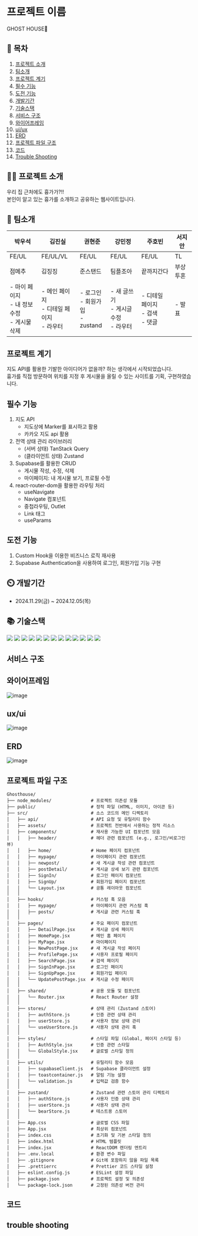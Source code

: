 # 프로젝트 이름
GHOST HOUSE👻

## 📖 목차
1. [프로젝트 소개](#프로젝트-소개)
2. [팀소개](#팀소개)
3. [프로젝트 계기](#프로젝트-계기)
4. [필수 기능](#필수-기능)
5. [도전 기능](#도전-기능)
6. [개발기간](#개발기간)
7. [기술스택](#기술스택)
8. [서비스 구조](#서비스-구조)
9. [와이어프레임](#와이어프레임)
10. [ui/ux](#uiux)
12. [ERD](#ERD)
13. [프로젝트 파일 구조](#프로젝트-파일-구조)
14. [코드](#코드)
15. [Trouble Shooting](#trouble-shooting)

## 👨‍🏫 프로젝트 소개
우리 집 근처에도 흉가가?!!
</br>
본인이 알고 있는 흉가를 소개하고 공유하는 웹사이트입니다.

## 👥 팀소개
| 박우석 | 김진실 | 권현준 | 강민정 | 주호빈 | 서지안 |
|--------|--------|--------|--------|--------|--------|
|FE/UL |FE/UL/VL |FE/UL |FE/UL |FE/UL |TL |
|점메추 |김징징 |준스탠드 |팀플조아 |끝까지간다 |부상투혼 |
| - 마이 페이지</br>- 내 정보 수정</br>- 게시물 삭제 | - 메인 페이지</br>- 디테일 페이지</br>- 라우터 |- 로그인</br>- 회원가입</br>- zustand |- 새 글쓰기</br>- 게시글 수정</br>- 라우터 |- 디테일 페이지</br>- 검색</br>- 댓글 |- 발표 |

## 프로젝트 계기
지도 API를 활용한 기발한 아이디어가 없을까? 하는 생각에서 시작되었습니다.
</br>
흉가를 직접 방문하여 위치를 지정 후 게시물을 올릴 수 있는 사이트를 기획, 구현하였습니다.

## 필수 기능
1. 지도 API
   - 지도상에 Marker를 표시하고 활용
   - 카카오 지도 api 활용
2. 전역 상태 관리 라이브러리
   - (서버 상태) TanStack Query
   - (클라이언트 상태) Zustand
3. Supabase를 활용한 CRUD
   - 게시물 작성, 수정, 삭제
   - 마이페이지: 내 게시물 보기, 프로필 수정
4. react-router-dom을 활용한 라우팅 처리
   - useNavigate
   - Navigate 컴포넌트
   - 중첩라우팅, Outlet
   - Link 태그
   - useParams
  
## 도전 기능
1. Custom Hook을 이용한 비즈니스 로직 재사용
2. Supabase Authentication을 사용하여 로그인, 회원가입 기능 구현

## ⏲️ 개발기간
- 2024.11.29(금) ~ 2024.12.05(목)

## 📚️ 기술스택
<div>
<img src="https://img.shields.io/badge/Javascript-F7DF1E?style=flat&logo=Javascript&logoColor=white" />
<img src="https://img.shields.io/badge/React-61DAFB?style=flat&logo=React&logoColor=white" />
<img src="https://img.shields.io/badge/CSS-1572B6?style=flat&logo=CSS&logoColor=white" />
<img src="https://img.shields.io/badge/StyledComponent-FF4785?style=flat-square&logo=StyledComponent&logoColor=white"/>
<img src="https://img.shields.io/badge/Vercel-000000?style=flat-square&logo=Vercel&logoColor=white"/>
<img src="https://img.shields.io/badge/Git-F05032?style=flat-square&logo=git&logoColor=white"/>
<img src="https://img.shields.io/badge/Github-181717?style=flat-square&logo=github&logoColor=white"/>
<img src="https://img.shields.io/badge/Notion-000000?style=flat-square&logo=Notion&logoColor=white"/>
<img src="https://img.shields.io/badge/Slack-4A154B?style=flat-square&logo=Slack&logoColor=white"/>
<img src="https://img.shields.io/badge/Figma-F24E1E?style=flat-square&logo=Figma&logoColor=white"/>
<img src="https://img.shields.io/badge/reactquery-FF4154?style=flat-square&logo=reactquery&logoColor=white"/>
<img src="https://img.shields.io/badge/supabase-3FCF8E?style=flat-square&logo=supabase&logoColor=white"/>
<img src="https://img.shields.io/badge/kakao-FFCD00?style=flat-square&logo=kakao&logoColor=white"/>
</div>

## 서비스 구조


## 와이어프레임
![image](https://github.com/user-attachments/assets/d24f1421-24d8-4e2a-bb67-a5cfe002a34b)

## ux/ui
![image](https://github.com/user-attachments/assets/31cbe969-dfcd-407b-9bfe-735c029d0fd5)

## ERD
![image](https://github.com/user-attachments/assets/be477538-1d2f-46eb-9371-616a60a8298b)

## 프로젝트 파일 구조
```
Ghosthouse/
├── node_modules/               # 프로젝트 의존성 모듈
├── public/                     # 정적 파일 (HTML, 이미지, 아이콘 등)
├── src/                        # 소스 코드의 메인 디렉토리
│   ├── api/                    # API 요청 및 유틸리티 함수
│   ├── assets/                 # 프로젝트 전반에서 사용하는 정적 리소스
│   ├── components/             # 재사용 가능한 UI 컴포넌트 모음
│   │   ├── header/             # 헤더 관련 컴포넌트 (e.g., 로그인/비로그인 뷰)
│   │   ├── home/               # Home 페이지 컴포넌트
│   │   ├── mypage/             # 마이페이지 관련 컴포넌트
│   │   ├── newpost/            # 새 게시글 작성 관련 컴포넌트
│   │   ├── postDetail/         # 게시글 상세 보기 관련 컴포넌트
│   │   ├── SignIn/             # 로그인 페이지 컴포넌트
│   │   ├── SignUp/             # 회원가입 페이지 컴포넌트
│   │   └── Layout.jsx          # 공통 레이아웃 컴포넌트
│   │
│   ├── hooks/                  # 커스텀 훅 모음
│   │   ├── mypage/             # 마이페이지 관련 커스텀 훅
│   │   ├── posts/              # 게시글 관련 커스텀 훅
│   │
│   ├── pages/                  # 주요 페이지 컴포넌트
│   │   ├── DetailPage.jsx      # 게시글 상세 페이지
│   │   ├── HomePage.jsx        # 메인 홈 페이지
│   │   ├── MyPage.jsx          # 마이페이지
│   │   ├── NewPostPage.jsx     # 새 게시글 작성 페이지
│   │   ├── ProfilePage.jsx     # 사용자 프로필 페이지
│   │   ├── SearchPage.jsx      # 검색 페이지
│   │   ├── SignInPage.jsx      # 로그인 페이지
│   │   ├── SignUpPage.jsx      # 회원가입 페이지
│   │   └── UpdatePostPage.jsx  # 게시글 수정 페이지
│   │
│   ├── shared/                 # 공용 모듈 및 컴포넌트
│   │   └── Router.jsx          # React Router 설정
│   │
│   ├── stores/                 # 상태 관리 (Zustand 스토어)
│   │   ├── authStore.js        # 인증 관련 상태 관리
│   │   ├── userStore.js        # 사용자 정보 상태 관리
│   │   └── useUserStore.js     # 사용자 상태 관리 훅
│   │
│   ├── styles/                 # 스타일 파일 (Global, 페이지 스타일 등)
│   │   ├── AuthStyle.jsx       # 인증 관련 스타일
│   │   └── GlobalStyle.jsx     # 글로벌 스타일 정의
│   │
│   ├── utils/                  # 유틸리티 함수 모음
│   │   ├── supabaseClient.js   # Supabase 클라이언트 설정
│   │   ├── toastcontainer.js   # 알림 기능 설정
│   │   └── validation.js       # 입력값 검증 함수
│   │
│   ├── zustand/                # Zustand 관련 스토어 관리 디렉토리
│   │   ├── authStore.js        # 사용자 인증 상태 관리
│   │   ├── userStore.js        # 사용자 상태 관리
│   │   └── bearStore.js        # 테스트용 스토어
│   │
│   ├── App.css                 # 글로벌 CSS 파일
│   ├── App.jsx                 # 최상위 컴포넌트
│   ├── index.css               # 초기화 및 기본 스타일 정의
│   ├── index.html              # HTML 템플릿
│   ├── index.jsx               # ReactDOM 렌더링 엔트리
│   ├── .env.local              # 환경 변수 파일
│   ├── .gitignore              # Git에 포함하지 않을 파일 목록
│   ├── .prettierrc             # Prettier 코드 스타일 설정
│   ├── eslint.config.js        # ESLint 설정 파일
│   ├── package.json            # 프로젝트 설정 및 의존성
│   └── package-lock.json       # 고정된 의존성 버전 관리
```

## 코드


## trouble shooting

